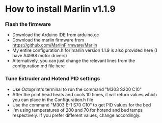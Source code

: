 # How to install Marlin v1.1.9

### Flash the firmware
- Download the Arduino IDE from arduino.cc
- Download the marlin firmware from https://github.com/MarlinFirmware/Marlin
- My entire configuration.h for marlin version 1.1.9 is also provided here (I have A4988 motor drivers)
- Alternatively, you can just change the relevant lines from the configuration.md file here

### Tune Extruder and Hotend PID settings
- Use Octoprint's terminal to run the command "M303 S200 C10"
- After the print head heats and cools 10 times, it will return values which you can place in the Configuration.h file
- Use the command "M303 E-1 S70 C10" to get PID values for the bed
- I'm using temperatures of 200 and 70 for hotend and bed temps respectively. If you prefer different values, change accordingly.